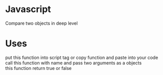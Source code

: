 # Javascript
Compare two objects in deep level 
# Uses
put this function into script tag or copy function and paste into your code<br/>
call this function with name and pass two arguments as a objects<br/>
this function return true or false<br/>
